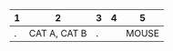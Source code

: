 | 1   | 2            | 3   | 4   | 5     |
| --- | ------------ | --- | --- | ----- |
| .   | CAT A, CAT B | .   |     | MOUSE |
